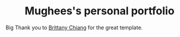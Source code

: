 <h1 align="center">
  Mughees's personal portfolio
</h1>

<p>Big Thank you to <a href="https://github.com/bchiang7/v4" target="_blank">Brittany Chiang</a> for the great template.</p>


